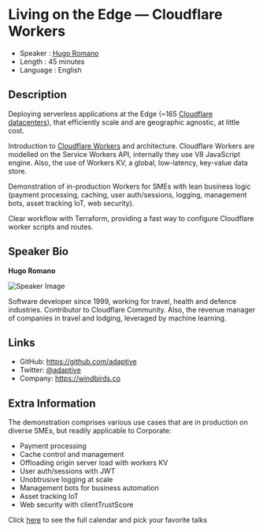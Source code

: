 Living on the Edge — Cloudflare Workers
=========================

* Speaker   : [Hugo Romano](https://pixels.camp/adaptive)
* Length    : 45 minutes
* Language  : English

Description
-----------

Deploying serverless applications at the Edge (~165 [Cloudflare datacenters](https://www.cloudflare.com/network/)), that efficiently scale and are geographic agnostic, at little cost.

Introduction to [Cloudflare Workers](https://www.cloudflare.com/products/cloudflare-workers/) and architecture. Cloudflare Workers are modelled on the Service Workers API, internally they use V8 JavaScript engine. Also, the use of Workers KV, a global, low-latency, key-value data store.

Demonstration of in-production Workers for SMEs with lean business logic (payment processing, caching, user auth/sessions, logging, management bots, asset tracking IoT, web security).

Clear workflow with Terraform, providing a fast way to configure Cloudflare worker scripts and routes. 

Speaker Bio
-----------

**Hugo Romano**

![Speaker Image](https://avatars2.githubusercontent.com/u/17833?s=460&v=4)

Software developer since 1999, working for travel, health and defence industries. Contributor to Cloudflare Community. Also, the revenue manager of companies in travel and lodging, leveraged by machine learning. 

Links
-----

* GitHub: https://github.com/adaptive
* Twitter: [@adaptive](https://twitter.com/adaptive)
* Company: https://windbirds.co

Extra Information
-----------------

The demonstration comprises various use cases that are in production on diverse SMEs, but readily applicable to Corporate:

* Payment processing
* Cache control and management
* Offloading origin server load with workers KV
* User auth/sessions with JWT
* Unobtrusive logging at scale
* Management bots for business automation
* Asset tracking IoT
* Web security with clientTrustScore

Click [here][1] to see the full calendar and pick your favorite talks

[1]: https://pixels.camp/schedule/

